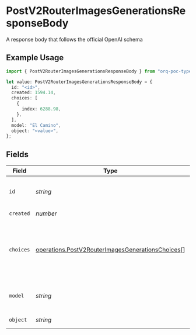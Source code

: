 # PostV2RouterImagesGenerationsResponseBody

A response body that follows the official OpenAI schema

## Example Usage

```typescript
import { PostV2RouterImagesGenerationsResponseBody } from "orq-poc-typescript/models/operations";

let value: PostV2RouterImagesGenerationsResponseBody = {
  id: "<id>",
  created: 1594.14,
  choices: [
    {
      index: 6288.98,
    },
  ],
  model: "El Camino",
  object: "<value>",
};
```

## Fields

| Field                                                                                                                | Type                                                                                                                 | Required                                                                                                             | Description                                                                                                          |
| -------------------------------------------------------------------------------------------------------------------- | -------------------------------------------------------------------------------------------------------------------- | -------------------------------------------------------------------------------------------------------------------- | -------------------------------------------------------------------------------------------------------------------- |
| `id`                                                                                                                 | *string*                                                                                                             | :heavy_check_mark:                                                                                                   | The unique identifier of the created image                                                                           |
| `created`                                                                                                            | *number*                                                                                                             | :heavy_check_mark:                                                                                                   | N/A                                                                                                                  |
| `choices`                                                                                                            | [operations.PostV2RouterImagesGenerationsChoices](../../models/operations/postv2routerimagesgenerationschoices.md)[] | :heavy_check_mark:                                                                                                   | The list of create image choices the model generated for the prompt.                                                 |
| `model`                                                                                                              | *string*                                                                                                             | :heavy_check_mark:                                                                                                   | The model used for the image creation.                                                                               |
| `object`                                                                                                             | *string*                                                                                                             | :heavy_check_mark:                                                                                                   | The object type                                                                                                      |